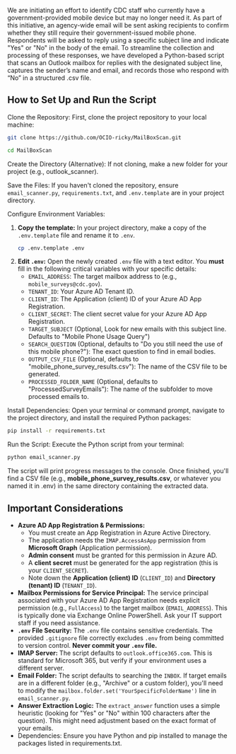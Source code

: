 We are initiating an effort to identify CDC staff who currently have a government-provided mobile device but may no longer need it. As part of this initiative, an agency-wide email will be sent asking recipients to confirm whether they still require their government-issued mobile phone. Respondents will be asked to reply using a specific subject line and indicate "Yes" or "No" in the body of the email.
To streamline the collection and processing of these responses, we have developed a Python-based script that scans an Outlook mailbox for replies with the designated subject line, captures the sender’s name and email, and records those who respond with “No” in a structured .csv file.

## How to Set Up and Run the Script

Clone the Repository: First, clone the project repository to your local machine:

```bash
git clone https://github.com/OCIO-ricky/MailBoxScan.git
```

```bash
cd MailBoxScan
```

Create the Directory (Alternative): If not cloning, make a new folder for your project (e.g., outlook_scanner).

Save the Files: If you haven't cloned the repository, ensure `email_scanner.py`, `requirements.txt`, and `.env.template` are in your project directory.

Configure Environment Variables:
1.  **Copy the template:** In your project directory, make a copy of the `.env.template` file and rename it to `.env`.
    ```bash
    cp .env.template .env
    ```
2.  **Edit `.env`:** Open the newly created `.env` file with a text editor. You **must** fill in the following critical variables with your specific details:
    *   `EMAIL_ADDRESS`: The target mailbox address to (e.g., `mobile_surveys@cdc.gov`).
    *   `TENANT_ID`: Your Azure AD Tenant ID.
    *   `CLIENT_ID`: The Application (client) ID of your Azure AD App Registration.
    *   `CLIENT_SECRET`: The client secret value for your Azure AD App Registration.
    *   `TARGET_SUBJECT` (Optional, Look for new emails with this subject line. Defaults to "Mobile Phone Usage Query")
    *   `SEARCH_QUESTION` (Optional, defaults to "Do you still need the use of this mobile phone?"): The exact question to find in email bodies.
    *   `OUTPUT_CSV_FILE` (Optional, defaults to "mobile_phone_survey_results.csv"): The name of the CSV file to be generated.
    *   `PROCESSED_FOLDER_NAME` (Optional, defaults to "ProcessedSurveyEmails"): The name of the subfolder to move processed emails to.

Install Dependencies: Open your terminal or command prompt, navigate to the project directory, and install the required Python packages:

```bash
pip install -r requirements.txt
```

Run the Script: Execute the Python script from your terminal:

```bash
python email_scanner.py
```

The script will print progress messages to the console. Once finished, you'll find a CSV file (e.g., **mobile_phone_survey_results.csv**, or whatever you named it in .env) in the same directory containing the extracted data.

## Important Considerations

*   **Azure AD App Registration & Permissions:**
    *   You must create an App Registration in Azure Active Directory.
    *   The application needs the `IMAP.AccessAsApp` permission from **Microsoft Graph** (Application permission).
    *   **Admin consent** must be granted for this permission in Azure AD.
    *   A **client secret** must be generated for the app registration (this is your `CLIENT_SECRET`).
    *   Note down the **Application (client) ID** (`CLIENT_ID`) and **Directory (tenant) ID** (`TENANT_ID`).
*   **Mailbox Permissions for Service Principal:** The service principal associated with your Azure AD App Registration needs explicit permission (e.g., `FullAccess`) to the target mailbox (`EMAIL_ADDRESS`). This is typically done via Exchange Online PowerShell. Ask your IT support staff if you need assistance.
*   **`.env` File Security:** The `.env` file contains sensitive credentials. The provided `.gitignore` file correctly excludes `.env` from being committed to version control. **Never commit your `.env` file.**
*   **IMAP Server:** The script defaults to `outlook.office365.com`. This is standard for Microsoft 365, but verify if your environment uses a different server.
*   **Email Folder:** The script defaults to searching the `INBOX`. If target emails are in a different folder (e.g., "Archive" or a custom folder), you'll need to modify the `mailbox.folder.set('YourSpecificFolderName')` line in `email_scanner.py`.
*   **Answer Extraction Logic:** The `extract_answer` function uses a simple heuristic (looking for "Yes" or "No" within 100 characters after the question). This might need adjustment based on the exact format of your emails.
* Dependencies: Ensure you have Python and pip installed to manage the packages listed in requirements.txt.
